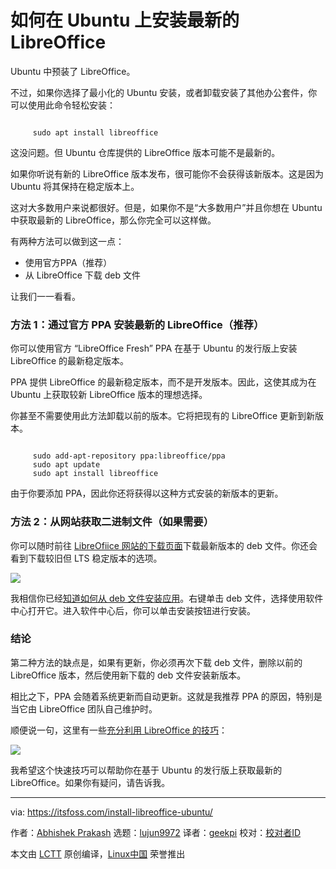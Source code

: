 [#]: subject: "How to Install the Latest LibreOffice on Ubuntu"
[#]: via: "https://itsfoss.com/install-libreoffice-ubuntu/"
[#]: author: "Abhishek Prakash https://itsfoss.com/author/abhishek/"
[#]: collector: "lujun9972/lctt-scripts-1693450080"
[#]: translator: "geekpi"
[#]: reviewer: " "
[#]: publisher: " "
[#]: url: " "

如何在 Ubuntu 上安装最新的 LibreOffice
======

Ubuntu 中预装了 LibreOffice。

不过，如果你选择了最小化的 Ubuntu 安装，或者卸载安装了其他办公套件，你可以使用此命令轻松安装：

````

     sudo apt install libreoffice

````

这没问题。但 Ubuntu 仓库提供的 LibreOffice 版本可能不是最新的。

如果你听说有新的 LibreOffice 版本发布，很可能你不会获得该新版本。这是因为 Ubuntu 将其保持在稳定版本上。

这对大多数用户来说都很好。但是，如果你不是“大多数用户”并且你想在 Ubuntu 中获取最新的 LibreOffice，那么你完全可以这样做。

有两种方法可以做到这一点：

   * 使用官方PPA（推荐）
   * 从 LibreOffice 下载 deb 文件



让我们一一看看。

### 方法 1：通过官方 PPA 安装最新的 LibreOffice（推荐）

你可以使用官方 “LibreOffice Fresh” PPA 在基于 Ubuntu 的发行版上安装 LibreOffice 的最新稳定版本。

PPA 提供 LibreOffice 的最新稳定版本，而不是开发版本。因此，这使其成为在 Ubuntu 上获取较新 LibreOffice 版本的理想选择。

你甚至不需要使用此方法卸载以前的版本。它将把现有的 LibreOffice 更新到新版本。

````

     sudo add-apt-repository ppa:libreoffice/ppa
     sudo apt update
     sudo apt install libreoffice

````

由于你要添加 PPA，因此你还将获得以这种方式安装的新版本的更新。

### 方法 2：从网站获取二进制文件（如果需要）

你可以随时前往 [LibreOfiice 网站的下载页面][1]下载最新版本的 deb 文件。你还会看到下载较旧但 LTS 稳定版本的选项。

![][2]

我相信你已经[知道如何从 deb 文件安装应用][3]。右键单击 deb 文件，选择使用软件中心打开它。进入软件中心后，你可以单击安装按钮进行安装。

### 结论

第二种方法的缺点是，如果有更新，你必须再次下载 deb 文件，删除以前的 LibreOffice 版本，然后使用新下载的 deb 文件安装新版本。

相比之下，PPA 会随着系统更新而自动更新。这就是我推荐 PPA 的原因，特别是当它由 LibreOffice 团队自己维护时。

顺便说一句，这里有一些[充分利用 LibreOffice 的技巧][4]：

![][5]

我希望这个快速技巧可以帮助你在基于 Ubuntu 的发行版上获取最新的 LibreOffice。如果你有疑问，请告诉我。

--------------------------------------------------------------------------------

via: https://itsfoss.com/install-libreoffice-ubuntu/

作者：[Abhishek Prakash][a]
选题：[lujun9972][b]
译者：[geekpi](https://github.com/geekpi)
校对：[校对者ID](https://github.com/校对者ID)

本文由 [LCTT](https://github.com/LCTT/TranslateProject) 原创编译，[Linux中国](https://linux.cn/) 荣誉推出

[a]: https://itsfoss.com/author/abhishek/
[b]: https://github.com/lujun9972
[1]: https://www.libreoffice.org/download/download-libreoffice
[2]: https://itsfoss.com/content/images/2023/10/download-libreoffice.png
[3]: https://itsfoss.com/install-deb-files-ubuntu/
[4]: https://itsfoss.com/libreoffice-tips/
[5]: https://itsfoss.com/content/images/size/w256h256/2022/12/android-chrome-192x192.png
